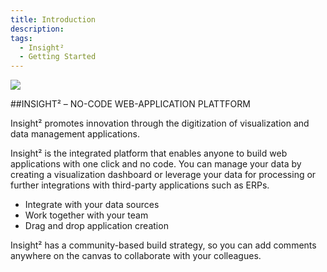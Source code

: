 ```yaml
---
title: Introduction
description: 
tags:
  - Insight²
  - Getting Started
---
```


![](/_images/insight2/Logo_IN².png)


##INSIGHT² – NO-CODE WEB-APPLICATION PLATTFORM

Insight² promotes innovation through the digitization of visualization and data management applications.

Insight² is the integrated platform that enables anyone to build web applications with one click and no code. You can manage your data by creating a visualization dashboard or leverage your data for processing or further integrations with third-party applications such as ERPs.

* Integrate with your data sources
* Work together with your team
* Drag and drop application creation


Insight² has a community-based build strategy, so you can add comments anywhere on the canvas to collaborate with your colleagues.

